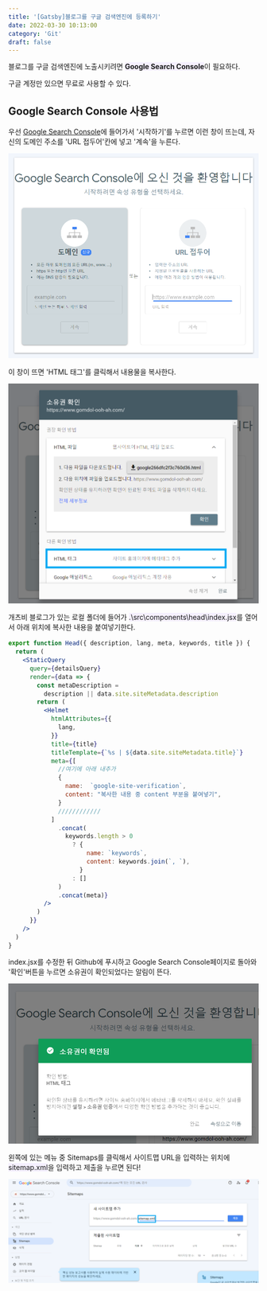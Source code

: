 ```yaml
---
title: '[Gatsby]블로그를 구글 검색엔진에 등록하기'
date: 2022-03-30 10:13:00
category: 'Git'
draft: false
---
```


블로그를 구글 검색엔진에 노출시키려면 <span style='background-color: #f5f0ff'>**Google Search Console**</span>이 필요하다.

구글 계정만 있으면 무료로 사용할 수 있다.

## Google Search Console 사용법

우선 [Google Search Console](https://search.google.com/search-console/about?hl=ko)에 들어가서 '시작하기'를 누르면 이런 창이 뜨는데, 자신의 도메인 주소를 'URL 접두어'칸에 넣고 '계속'을 누른다.

![](.\images\220330_01.PNG)

이 창이 뜨면 'HTML 태그'를 클릭해서 내용물을 복사한다.

![](.\images\220330_02.PNG)

개츠비 블로그가 있는 로컬 폴더에 들어가 <span style='background-color: #f5f0ff'>.\src\components\head\index.jsx</span>를 열어서 아래 위치에 복사한 내용을 붙여넣기한다.

```jsx
export function Head({ description, lang, meta, keywords, title }) {
  return (
    <StaticQuery
      query={detailsQuery}
      render={data => {
        const metaDescription =
          description || data.site.siteMetadata.description
        return (
          <Helmet
            htmlAttributes={{
              lang,
            }}
            title={title}
            titleTemplate={`%s | ${data.site.siteMetadata.title}`}
            meta={[
              //여기에 아래 내추가
              {
                name:  `google-site-verification`,
                content: "복사한 내용 중 content 부분을 붙여넣기",
              }
              ////////////
            ]
              .concat(
                keywords.length > 0
                  ? {
                      name: `keywords`,
                      content: keywords.join(`, `),
                    }
                  : []
              )
              .concat(meta)}
          />
        )
      }}
    />
  )
}
```

index.jsx를 수정한 뒤 Github에 푸시하고 Google Search Console페이지로 돌아와 '확인'버튼을 누르면 소유권이 확인되었다는 알림이 뜬다. 

![](.\images\220330_04.PNG)

왼쪽에 있는 메뉴 중 Sitemaps를 클릭해서 사이트맵 URL을 입력하는 위치에 <span style='background-color: #f5f0ff'>sitemap.xml</span>을 입력하고 제출을 누르면 된다!

![](.\images\220330_05.PNG)
